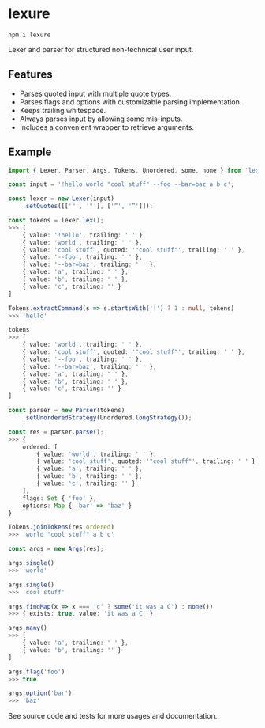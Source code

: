 # lexure

`npm i lexure`  

Lexer and parser for structured non-technical user input.  

## Features

- Parses quoted input with multiple quote types.
- Parses flags and options with customizable parsing implementation.
- Keeps trailing whitespace.
- Always parses input by allowing some mis-inputs.
- Includes a convenient wrapper to retrieve arguments.

## Example

```ts
import { Lexer, Parser, Args, Tokens, Unordered, some, none } from 'lexure';

const input = '!hello world "cool stuff" --foo --bar=baz a b c';

const lexer = new Lexer(input)
    .setQuotes([['"', '"'], ['“', '”']]);

const tokens = lexer.lex();
>>> [
    { value: '!hello', trailing: ' ' },
    { value: 'world', trailing: ' ' },
    { value: 'cool stuff', quoted: '"cool stuff"', trailing: ' ' },
    { value: '--foo', trailing: ' ' },
    { value: '--bar=baz', trailing: ' ' },
    { value: 'a', trailing: ' ' },
    { value: 'b', trailing: ' ' },
    { value: 'c', trailing: '' }
]

Tokens.extractCommand(s => s.startsWith('!') ? 1 : null, tokens)
>>> 'hello'

tokens
>>> [
    { value: 'world', trailing: ' ' },
    { value: 'cool stuff', quoted: '"cool stuff"', trailing: ' ' },
    { value: '--foo', trailing: ' ' },
    { value: '--bar=baz', trailing: ' ' },
    { value: 'a', trailing: ' ' },
    { value: 'b', trailing: ' ' },
    { value: 'c', trailing: '' }
]

const parser = new Parser(tokens)
    .setUnorderedStrategy(Unordered.longStrategy());

const res = parser.parse();
>>> {
    ordered: [
        { value: 'world', trailing: ' ' },
        { value: 'cool stuff', quoted: '"cool stuff"', trailing: ' ' },
        { value: 'a', trailing: ' ' },
        { value: 'b', trailing: ' ' },
        { value: 'c', trailing: '' }
    ],
    flags: Set { 'foo' },
    options: Map { 'bar' => 'baz' }
}

Tokens.joinTokens(res.ordered)
>>> 'world "cool stuff" a b c'

const args = new Args(res);

args.single()
>>> 'world'

args.single()
>>> 'cool stuff'

args.findMap(x => x === 'c' ? some('it was a C') : none())
>>> { exists: true, value: 'it was a C' }

args.many()
>>> [
    { value: 'a', trailing: ' ' },
    { value: 'b', trailing: '' }
]

args.flag('foo')
>>> true

args.option('bar')
>>> 'baz'
```

See source code and tests for more usages and documentation.
